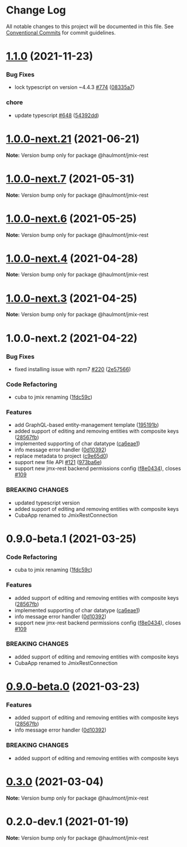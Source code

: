 # Change Log

All notable changes to this project will be documented in this file.
See [Conventional Commits](https://conventionalcommits.org) for commit guidelines.

# [1.1.0](https://github.com/haulmont/jmix-frontend/tree/master/packages/jmix-rest/compare/@haulmont/jmix-rest@1.0.0...@haulmont/jmix-rest@2.0.0) (2021-11-23)


### Bug Fixes

* lock typescript on version ~4.4.3 [#774](https://github.com/haulmont/jmix-frontend/tree/master/packages/jmix-rest/issues/774) ([08335a7](https://github.com/haulmont/jmix-frontend/tree/master/packages/jmix-rest/commit/08335a73b6a8bc72b292e1bf72ce8a9972adcaee))


### chore

* update typescript [#648](https://github.com/haulmont/jmix-frontend/tree/master/packages/jmix-rest/issues/648) ([54392dd](https://github.com/haulmont/jmix-frontend/tree/master/packages/jmix-rest/commit/54392ddfa70980dc6fdf9601542e6f3644d3b9e8))





# [1.0.0-next.21](https://github.com/haulmont/jmix-frontend/tree/master/packages/jmix-rest/compare/@haulmont/jmix-rest@1.0.0-next.20...@haulmont/jmix-rest@1.0.0-next.21) (2021-06-21)

**Note:** Version bump only for package @haulmont/jmix-rest





# [1.0.0-next.7](https://github.com/haulmont/jmix-frontend/tree/master/packages/jmix-rest/compare/@haulmont/jmix-rest@1.0.0-next.6...@haulmont/jmix-rest@1.0.0-next.7) (2021-05-31)

**Note:** Version bump only for package @haulmont/jmix-rest





# [1.0.0-next.6](https://github.com/haulmont/jmix-frontend/tree/master/packages/jmix-rest/compare/@haulmont/jmix-rest@1.0.0-next.5...@haulmont/jmix-rest@1.0.0-next.6) (2021-05-25)

**Note:** Version bump only for package @haulmont/jmix-rest





# [1.0.0-next.4](https://github.com/haulmont/jmix-frontend/tree/master/packages/jmix-rest/compare/@haulmont/jmix-rest@1.0.0-next.3...@haulmont/jmix-rest@1.0.0-next.4) (2021-04-28)

**Note:** Version bump only for package @haulmont/jmix-rest





# [1.0.0-next.3](https://github.com/haulmont/jmix-frontend/tree/master/packages/jmix-rest/compare/@haulmont/jmix-rest@1.0.0-next.2...@haulmont/jmix-rest@1.0.0-next.3) (2021-04-25)

**Note:** Version bump only for package @haulmont/jmix-rest





# 1.0.0-next.2 (2021-04-22)


### Bug Fixes

* fixed installing issue with npm7 [#220](https://github.com/haulmont/jmix-frontend/tree/master/packages/jmix-rest/issues/220) ([2e57566](https://github.com/haulmont/jmix-frontend/tree/master/packages/jmix-rest/commit/2e5756698dd49d42aa5ab524ce5de45e4fc87657))


### Code Refactoring

* cuba to jmix renaming ([1fdc59c](https://github.com/haulmont/jmix-frontend/tree/master/packages/jmix-rest/commit/1fdc59cf8c942a7ba57e3008da73f9a5a07fe5b2))


### Features

* add GraphQL-based entity-management template ([195191b](https://github.com/haulmont/jmix-frontend/tree/master/packages/jmix-rest/commit/195191bcdc9700b895e0a9d18de5042ac850d182))
* added support of editing and removing entities with composite keys ([28567fb](https://github.com/haulmont/jmix-frontend/tree/master/packages/jmix-rest/commit/28567fb3f2bf3765f5b536df6f701eda1052a64d))
* implemented supporting of char datatype ([ca6eae1](https://github.com/haulmont/jmix-frontend/tree/master/packages/jmix-rest/commit/ca6eae141fef1da8bef71d3500fa039b1ce0d9fd))
* info message error handler ([0d10392](https://github.com/haulmont/jmix-frontend/tree/master/packages/jmix-rest/commit/0d103924b964250ebeb7f49739c16dd4b26b0289))
* replace metadata to project ([c9e65d0](https://github.com/haulmont/jmix-frontend/tree/master/packages/jmix-rest/commit/c9e65d081b6bed8a22997c628f89d2662a83bdff))
* support new file API [#121](https://github.com/haulmont/jmix-frontend/tree/master/packages/jmix-rest/issues/121) ([973ba6e](https://github.com/haulmont/jmix-frontend/tree/master/packages/jmix-rest/commit/973ba6eb7f69974671d75e39143f8f052af64a12))
* support new jmx-rest backend permissions config ([f8e0434](https://github.com/haulmont/jmix-frontend/tree/master/packages/jmix-rest/commit/f8e0434cfabd780fe1f28608076a4296e031b22f)), closes [#109](https://github.com/haulmont/jmix-frontend/tree/master/packages/jmix-rest/issues/109)


### BREAKING CHANGES

* updated typescript version
* added support of editing and removing entities with composite keys
* CubaApp renamed to JmixRestConnection






# 0.9.0-beta.1 (2021-03-25)


### Code Refactoring

* cuba to jmix renaming ([1fdc59c](https://github.com/haulmont/jmix-frontend/tree/master/packages/jmix-rest/commit/1fdc59cf8c942a7ba57e3008da73f9a5a07fe5b2))


### Features

* added support of editing and removing entities with composite keys ([28567fb](https://github.com/haulmont/jmix-frontend/tree/master/packages/jmix-rest/commit/28567fb3f2bf3765f5b536df6f701eda1052a64d))
* implemented supporting of char datatype ([ca6eae1](https://github.com/haulmont/jmix-frontend/tree/master/packages/jmix-rest/commit/ca6eae141fef1da8bef71d3500fa039b1ce0d9fd))
* info message error handler ([0d10392](https://github.com/haulmont/jmix-frontend/tree/master/packages/jmix-rest/commit/0d103924b964250ebeb7f49739c16dd4b26b0289))
* support new jmx-rest backend permissions config ([f8e0434](https://github.com/haulmont/jmix-frontend/tree/master/packages/jmix-rest/commit/f8e0434cfabd780fe1f28608076a4296e031b22f)), closes [#109](https://github.com/haulmont/jmix-frontend/tree/master/packages/jmix-rest/issues/109)


### BREAKING CHANGES

* added support of editing and removing entities with composite keys
* CubaApp renamed to JmixRestConnection






# [0.9.0-beta.0](https://github.com/haulmont/jmix-frontend/tree/master/packages/jmix-rest/compare/@haulmont/jmix-rest@0.3.0...@haulmont/jmix-rest@0.9.0-beta.0) (2021-03-23)


### Features

* added support of editing and removing entities with composite keys ([28567fb](https://github.com/haulmont/jmix-frontend/tree/master/packages/jmix-rest/commit/28567fb3f2bf3765f5b536df6f701eda1052a64d))
* info message error handler ([0d10392](https://github.com/haulmont/jmix-frontend/tree/master/packages/jmix-rest/commit/0d103924b964250ebeb7f49739c16dd4b26b0289))


### BREAKING CHANGES

* added support of editing and removing entities with composite keys





# [0.3.0](https://github.com/haulmont/jmix-frontend/tree/master/packages/jmix-rest/compare/@haulmont/jmix-rest@0.3.0-beta.2...@haulmont/jmix-rest@0.3.0) (2021-03-04)

**Note:** Version bump only for package @haulmont/jmix-rest





# 0.2.0-dev.1 (2021-01-19)

**Note:** Version bump only for package @haulmont/jmix-rest
